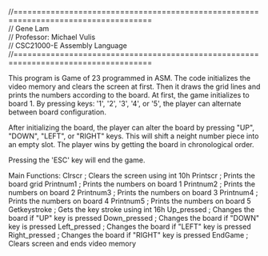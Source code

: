 //==================================================================================== <br />
// Gene Lam <br />
// Professor: Michael Vulis <br />
// CSC21000-E Assembly Language <br />
//==================================================================================== <br />

This program is Game of 23 programmed in ASM. The code initializes the video memory and clears the screen at first. 
Then it draws the grid lines and prints the numbers according to the board. At first, the game initializes to board 1.
By pressing keys: '1', '2', '3', '4', or '5', the player can alternate between board configuration.

After initializing the board, the player can alter the board by pressing "UP", "DOWN", "LEFT", or "RIGHT" keys.
This will shift a neight number piece into an empty slot. The player wins by getting the board in chronological order.

Pressing the 'ESC' key will end the game.

Main Functions:
Clrscr			; Clears the screen using int 10h
Printscr		; Prints the board grid
Printnum1		; Prints the numbers on board 1
Printnum2		; Prints the numbers on board 2
Printnum3		; Prints the numbers on board 3
Printnum4 		; Prints the numbers on board 4
Printnum5		; Prints the numbers on board 5
Getkeystroke		; Gets the key stroke using int 16h
Up_pressed		; Changes the board if "UP" key is pressed
Down_pressed		; Changes the board if "DOWN" key is pressed
Left_pressed		; Changes the board if "LEFT" key is pressed
Right_pressed		; Changes the board if "RIGHT" key is pressed
EndGame			; Clears screen and ends video memory
